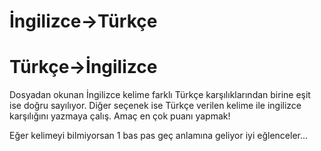 # İngilizce->Türkçe
# Türkçe->İngilizce

Dosyadan okunan İngilizce kelime farklı Türkçe karşılıklarından birine eşit ise doğru sayılıyor.
Diğer seçenek ise Türkçe verilen kelime ile ingilizce karşılığını yazmaya çalış.
Amaç en çok puanı yapmak!

Eğer kelimeyi bilmiyorsan 1 bas pas geç anlamına geliyor iyi eğlenceler...
